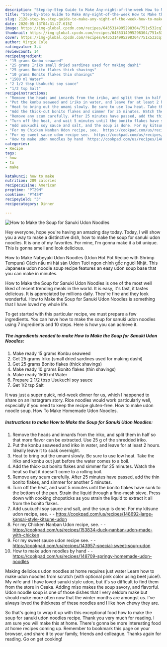 ```yaml
---
description: "Step-by-Step Guide to Make Any-night-of-the-week How to Make the Soup for Sanuki Udon Noodles"
title: "Step-by-Step Guide to Make Any-night-of-the-week How to Make the Soup for Sanuki Udon Noodles"
slug: 2128-step-by-step-guide-to-make-any-night-of-the-week-how-to-make-the-soup-for-sanuki-udon-noodles
date: 2020-05-13T04:31:27.615Z
image: https://img-global.cpcdn.com/recipes/6435314995298304/751x532cq70/how-to-make-the-soup-for-sanuki-udon-noodles-recipe-main-photo.jpg
thumbnail: https://img-global.cpcdn.com/recipes/6435314995298304/751x532cq70/how-to-make-the-soup-for-sanuki-udon-noodles-recipe-main-photo.jpg
cover: https://img-global.cpcdn.com/recipes/6435314995298304/751x532cq70/how-to-make-the-soup-for-sanuki-udon-noodles-recipe-main-photo.jpg
author: Virgie Cole
ratingvalue: 3.4
reviewcount: 14
recipeingredient:
- "15 grams Konbu seaweed"
- "25 grams Iriko small dried sardines used for making dashi"
- "25 grams Bonito flakes thick shavings"
- "10 grams Bonito flakes thin shavings"
- "1500 ml Water"
- "2 1/2 tbsp Usukuchi soy sauce"
- "1/2 tsp Salt"
recipeinstructions:
- "Remove the heads and innards from the iriko, and split them in half so that more flavor can be extracted. Use 25 g of the shredded iriko."
- "Put the konbu seaweed and iriko in water, and leave for at least 2 hours. Ideally leave it to soak overnight."
- "Heat to bring out the umami slowly. Be sure to use low heat. Take the iriko and konbu out just before the water comes to a boil."
- "Add the thick-cut bonito flakes and simmer for 25 minutes. Watch the heat so that it doesn&#39;t come to a rolling boil."
- "Remove any scum carefully. After 25 minutes have passed, add the thin bonito flakes, and simmer for another 5 minutes."
- "Turn off the heat, and wait 5 minutes until the bonito flakes have sunk to the bottom of the pan. Strain the liquid through a fine-mesh sieve. Press down with cooking chopsticks as you strain the liquid to extract it all from the bonito flakes."
- "Add usukuchi soy sauce and salt, and the soup is done. For my kitsune udon recipe, see.  https://cookpad.com/us/recipes/148692-large-kansai-style-kitsune-udon"
- "For my Chicken Nanban Udon recipe, see.  https://cookpad.com/us/recipes/153834-duck-nanban-udon-made-with-chicken"
- "For my sweet sauce udon recipe see.  https://cookpad.com/us/recipes/143957-special-sweet-soup-udon"
- "How to make udon noodles by hand  https://cookpad.com/us/recipes/148709-springy-homemade-udon-noodles"
categories:
- Recipe
tags:
- how
- to
- make

katakunci: how to make 
nutrition: 289 calories
recipecuisine: American
preptime: "PT29M"
cooktime: "PT43M"
recipeyield: "3"
recipecategory: Dinner

---
```



![How to Make the Soup for Sanuki Udon Noodles](https://img-global.cpcdn.com/recipes/6435314995298304/751x532cq70/how-to-make-the-soup-for-sanuki-udon-noodles-recipe-main-photo.jpg)

Hey everyone, hope you're having an amazing day today. Today, I will show you a way to make a distinctive dish, how to make the soup for sanuki udon noodles. It is one of my favorites. For mine, I'm gonna make it a bit unique. This is gonna smell and look delicious.

How to Make Nabeyaki Udon Noodles (Udon Hot Pot Recipe with Shrimp Tempura) Cách nấu mì hải sản Udon Tươi ngon chính gốc người Nhật. This Japanese udon noodle soup recipe features an easy udon soup base that you can make in minutes.

How to Make the Soup for Sanuki Udon Noodles is one of the most well liked of recent trending meals in the world. It is easy, it's fast, it tastes delicious. It is appreciated by millions daily. They're fine and they look wonderful. How to Make the Soup for Sanuki Udon Noodles is something that I have loved my whole life.


To get started with this particular recipe, we must prepare a few ingredients. You can have how to make the soup for sanuki udon noodles using 7 ingredients and 10 steps. Here is how you can achieve it.

<!--inarticleads1-->

##### The ingredients needed to make How to Make the Soup for Sanuki Udon Noodles:

1. Make ready 15 grams Konbu seaweed
1. Get 25 grams Iriko (small dried sardines used for making dashi)
1. Get 25 grams Bonito flakes (thick shavings)
1. Make ready 10 grams Bonito flakes (thin shavings)
1. Make ready 1500 ml Water
1. Prepare 2 1/2 tbsp Usukuchi soy sauce
1. Get 1/2 tsp Salt


It was just a super quick, mid-week dinner for us, which I happened to share on an Instagram story. Rice noodles would work particularly well, especially if you need to keep the recipe gluten-free. How to make udon noodle soup. How To Make Homemade Udon Noodles. 

<!--inarticleads2-->

##### Instructions to make How to Make the Soup for Sanuki Udon Noodles:

1. Remove the heads and innards from the iriko, and split them in half so that more flavor can be extracted. Use 25 g of the shredded iriko.
1. Put the konbu seaweed and iriko in water, and leave for at least 2 hours. Ideally leave it to soak overnight.
1. Heat to bring out the umami slowly. Be sure to use low heat. Take the iriko and konbu out just before the water comes to a boil.
1. Add the thick-cut bonito flakes and simmer for 25 minutes. Watch the heat so that it doesn&#39;t come to a rolling boil.
1. Remove any scum carefully. After 25 minutes have passed, add the thin bonito flakes, and simmer for another 5 minutes.
1. Turn off the heat, and wait 5 minutes until the bonito flakes have sunk to the bottom of the pan. Strain the liquid through a fine-mesh sieve. Press down with cooking chopsticks as you strain the liquid to extract it all from the bonito flakes.
1. Add usukuchi soy sauce and salt, and the soup is done. For my kitsune udon recipe, see. -  - https://cookpad.com/us/recipes/148692-large-kansai-style-kitsune-udon
1. For my Chicken Nanban Udon recipe, see. -  - https://cookpad.com/us/recipes/153834-duck-nanban-udon-made-with-chicken
1. For my sweet sauce udon recipe see. -  - https://cookpad.com/us/recipes/143957-special-sweet-soup-udon
1. How to make udon noodles by hand -  - https://cookpad.com/us/recipes/148709-springy-homemade-udon-noodles


Making delicious udon noodles at home requires just water Learn how to make udon noodles from scratch (with optional pink color using beet juice!). My wife and I have loved sanuki style udon, but it&#39;s so difficult to find them from the store in Osaka. Adding miso makes the soup savory, and flavorful. Udon noodle soup is one of those dishes that I very seldom make but should make more often now that the winter months are amongst us. I&#39;ve always loved the thickness of these noodles and I like how chewy they are. 

So that's going to wrap it up with this exceptional food how to make the soup for sanuki udon noodles recipe. Thank you very much for reading. I am sure you will make this at home. There's gonna be more interesting food at home recipes coming up. Remember to bookmark this page on your browser, and share it to your family, friends and colleague. Thanks again for reading. Go on get cooking!
